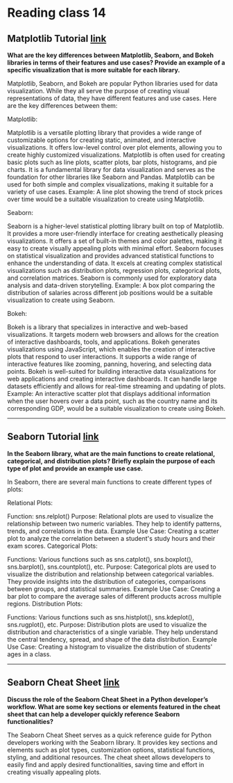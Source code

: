 # Reading class 14

## Matplotlib Tutorial [link](https://github.com/rougier/matplotlib-tutorial)

**What are the key differences between Matplotlib, Seaborn, and Bokeh libraries in terms of their features and use cases? Provide an example of a specific visualization that is more suitable for each library.**

Matplotlib, Seaborn, and Bokeh are popular Python libraries used for data visualization. While they all serve the purpose of creating visual representations of data, they have different features and use cases. Here are the key differences between them:

Matplotlib:

Matplotlib is a versatile plotting library that provides a wide range of customizable options for creating static, animated, and interactive visualizations.
It offers low-level control over plot elements, allowing you to create highly customized visualizations.
Matplotlib is often used for creating basic plots such as line plots, scatter plots, bar plots, histograms, and pie charts.
It is a fundamental library for data visualization and serves as the foundation for other libraries like Seaborn and Pandas.
Matplotlib can be used for both simple and complex visualizations, making it suitable for a variety of use cases.
Example: A line plot showing the trend of stock prices over time would be a suitable visualization to create using Matplotlib.

Seaborn:

Seaborn is a higher-level statistical plotting library built on top of Matplotlib. It provides a more user-friendly interface for creating aesthetically pleasing visualizations.
It offers a set of built-in themes and color palettes, making it easy to create visually appealing plots with minimal effort.
Seaborn focuses on statistical visualization and provides advanced statistical functions to enhance the understanding of data.
It excels at creating complex statistical visualizations such as distribution plots, regression plots, categorical plots, and correlation matrices.
Seaborn is commonly used for exploratory data analysis and data-driven storytelling.
Example: A box plot comparing the distribution of salaries across different job positions would be a suitable visualization to create using Seaborn.

Bokeh:

Bokeh is a library that specializes in interactive and web-based visualizations. It targets modern web browsers and allows for the creation of interactive dashboards, tools, and applications.
Bokeh generates visualizations using JavaScript, which enables the creation of interactive plots that respond to user interactions.
It supports a wide range of interactive features like zooming, panning, hovering, and selecting data points.
Bokeh is well-suited for building interactive data visualizations for web applications and creating interactive dashboards.
It can handle large datasets efficiently and allows for real-time streaming and updating of plots.
Example: An interactive scatter plot that displays additional information when the user hovers over a data point, such as the country name and its corresponding GDP, would be a suitable visualization to create using Bokeh.

------------------

## Seaborn Tutorial [link](https://seaborn.pydata.org/tutorial.html)

**In the Seaborn library, what are the main functions to create relational, categorical, and distribution plots? Briefly explain the purpose of each type of plot and provide an example use case.**

In Seaborn, there are several main functions to create different types of plots:

Relational Plots:

Function: sns.relplot()
Purpose: Relational plots are used to visualize the relationship between two numeric variables. They help to identify patterns, trends, and correlations in the data.
Example Use Case: Creating a scatter plot to analyze the correlation between a student's study hours and their exam scores.
Categorical Plots:

Functions: Various functions such as sns.catplot(), sns.boxplot(), sns.barplot(), sns.countplot(), etc.
Purpose: Categorical plots are used to visualize the distribution and relationship between categorical variables. They provide insights into the distribution of categories, comparisons between groups, and statistical summaries.
Example Use Case: Creating a bar plot to compare the average sales of different products across multiple regions.
Distribution Plots:

Functions: Various functions such as sns.histplot(), sns.kdeplot(), sns.rugplot(), etc.
Purpose: Distribution plots are used to visualize the distribution and characteristics of a single variable. They help understand the central tendency, spread, and shape of the data distribution.
Example Use Case: Creating a histogram to visualize the distribution of students' ages in a class.

------------------

## Seaborn Cheat Sheet [link](https://seaborn.pydata.org/tutorial.html)

**Discuss the role of the Seaborn Cheat Sheet in a Python developer’s workflow. What are some key sections or elements featured in the cheat sheet that can help a developer quickly reference Seaborn functionalities?**

The Seaborn Cheat Sheet serves as a quick reference guide for Python developers working with the Seaborn library. It provides key sections and elements such as plot types, customization options, statistical functions, styling, and additional resources. The cheat sheet allows developers to easily find and apply desired functionalities, saving time and effort in creating visually appealing plots.
